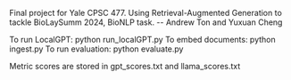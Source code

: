 Final project for Yale CPSC 477. Using Retrieval-Augmented Generation to tackle BioLaySumm 2024, BioNLP task.
-- Andrew Ton and Yuxuan Cheng

To run LocalGPT: python run_localGPT.py
To embed documents: python ingest.py
To run evaluation: python evaluate.py

Metric scores are stored in gpt_scores.txt and llama_scores.txt
